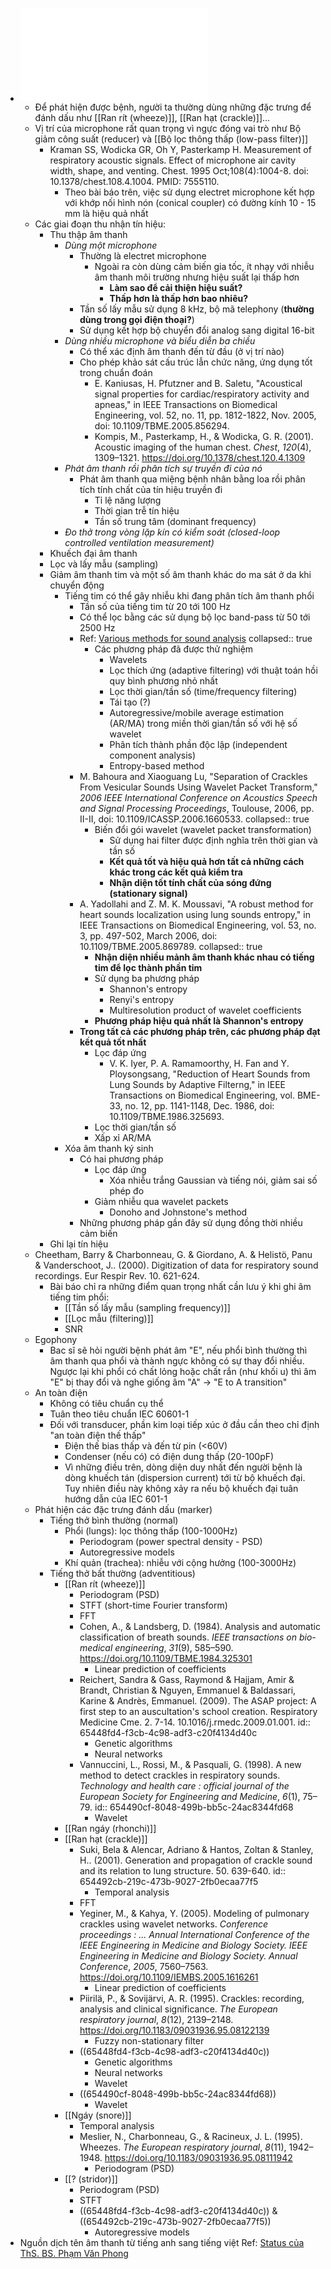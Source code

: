 - ![Andrès et al. - 2018 - Respiratory sound analysis in the era of evidence-.pdf](../assets/Andrès_et_al._-_2018_-_Respiratory_sound_analysis_in_the_era_of_evidence-_1698927522703_0.pdf)
	- Để phát hiện được bệnh, người ta thường dùng những đặc trưng để đánh dấu như [[Ran rít (wheeze)]], [[Ran hạt (crackle)]]...
	- Vị trí của microphone rất quan trọng vì ngực đóng vai trò như Bộ giảm công suất (reducer) và [[Bộ lọc thông thấp (low-pass filter)]]
		- Kraman SS, Wodicka GR, Oh Y, Pasterkamp H.
		  Measurement of respiratory acoustic signals. Effect of microphone air 
		  cavity width, shape, and venting. Chest. 1995 Oct;108(4):1004-8. doi: 
		  10.1378/chest.108.4.1004. PMID: 7555110.
			- Theo bài báo trên, việc sử dụng electret microphone kết hợp với khớp nối hình nón (conical coupler) có đường kính 10 - 15 mm là hiệu quả nhất
	- Các giai đoạn thu nhận tín hiệu:
		- Thu thập âm thanh
			- *Dùng một microphone*
				- Thường là electret microphone
					- Ngoài ra còn dùng cảm biến gia tốc, ít nhạy với nhiễu âm thanh môi trường nhưng hiệu suất lại thấp hơn
						- **Làm sao để cải thiện hiệu suất?**
						- **Thấp hơn là thấp hơn bao nhiêu?**
				- Tần số lấy mẫu sử dụng 8 kHz, bộ mã telephony (**thường dùng trong gọi điện thoại?**)
				- Sử dụng kết hợp bộ chuyển đổi analog sang digital 16-bit
			- *Dùng nhiều microphone và biểu diễn ba chiều*
				- Có thể xác định âm thanh đến từ đầu (ở vị trí nào)
				- Cho phép khảo sát cấu trúc lẫn chức năng, ứng dụng tốt trong chuẩn đoán
					- E. Kaniusas, H. Pfutzner and B. Saletu, "Acoustical signal properties for cardiac/respiratory activity and apneas," in IEEE Transactions on Biomedical Engineering, vol. 52, no. 11, pp. 1812-1822, Nov. 2005, doi: 10.1109/TBME.2005.856294.
					- Kompis, M., Pasterkamp, H., & Wodicka, G. R. (2001). Acoustic imaging of the human chest. *Chest*, *120*(4), 1309–1321. https://doi.org/10.1378/chest.120.4.1309
			- *Phát âm thanh rồi phân tích sự truyền đi của nó*
				- Phát âm thanh qua miệng bệnh nhân bằng loa rồi phân tích tính chất của tín hiệu truyền đi
					- Tỉ lệ năng lượng
					- Thời gian trễ tín hiệu
					- Tần số trung tâm (dominant frequency)
			- *Đo thở trong vòng lặp kín có kiểm soát (closed-loop controlled ventilation measurement)*
		- Khuếch đại âm thanh
		- Lọc và lấy mẫu (sampling)
		- Giảm âm thanh tim và một số âm thanh khác do ma sát ở da khi chuyển động
			- Tiếng tim có thể gây nhiễu khi đang phân tích âm thanh phổi
				- Tần số của tiếng tim từ 20 tới 100 Hz
				- Có thể lọc bằng các sử dụng bộ lọc band-pass từ 50 tới 2500 Hz
				- Ref: [Various methods for sound analysis](https://bme.eng.umanitoba.ca/research/sounds/)
				  collapsed:: true
					- Các phương pháp đã được thử nghiệm
						- Wavelets
						- Lọc thích ứng (adaptive filtering) với thuật toán hồi quy bình phương nhỏ nhất
						- Lọc thời gian/tần số (time/frequency filtering)
						- Tái tạo (?)
						- Autoregressive/mobile average estimation (AR/MA) trong miền thời gian/tần số với hệ số wavelet
						- Phân tích thành phần độc lập (independent component analysis)
						- Entropy-based method
				- M. Bahoura and Xiaoguang Lu, "Separation of Crackles From Vesicular Sounds Using Wavelet Packet Transform," *2006 IEEE International Conference on Acoustics Speech and Signal Processing Proceedings*, Toulouse, 2006, pp. II-II, doi: 10.1109/ICASSP.2006.1660533.
				  collapsed:: true
					- Biến đổi gói wavelet (wavelet packet transformation)
						- Sử dụng hai filter được định nghĩa trên thời gian và tần số
						- **Kết quả tốt và hiệu quả hơn tất cả những cách khác trong các kết quả kiểm tra**
						- **Nhận diện tốt tính chất của sóng đứng (stationary signal)**
				- A. Yadollahi and Z. M. K. Moussavi, "A robust method for heart sounds localization using lung sounds entropy," in IEEE Transactions on Biomedical Engineering, vol. 53, no. 3, pp. 497-502, March 2006, doi: 10.1109/TBME.2005.869789.
				  collapsed:: true
					- **Nhận diện nhiều mảnh âm thanh khác nhau có tiếng tim để lọc thành phần tim**
					- Sử dụng ba phương pháp
						- Shannon's entropy
						- Renyi's entropy
						- Multiresolution product of wavelet coefficients
					- **Phương pháp hiệu quả nhất là Shannon's entropy**
				- **Trong tất cả các phương pháp trên, các phương pháp đạt kết quả tốt nhất**
					- Lọc đáp ứng
						- V. K. Iyer, P. A. Ramamoorthy, H. Fan and Y. Ploysongsang, "Reduction of Heart Sounds from Lung Sounds by Adaptive Filterng," in IEEE Transactions on Biomedical Engineering, vol. BME-33, no. 12, pp. 1141-1148, Dec. 1986, doi: 10.1109/TBME.1986.325693.
					- Lọc thời gian/tần số
					- Xấp xỉ AR/MA
			- Xóa âm thanh ký sinh
				- Có hai phương pháp
					- Lọc đáp ứng
						- Xóa nhiễu trắng Gaussian và tiếng nói, giảm sai số phép đo
					- Giảm nhiễu qua wavelet packets
						- Donoho and Johnstone's method
				- Những phương pháp gần đây sử dụng đồng thời nhiều cảm biến
		- Ghi lại tín hiệu
	- Cheetham, Barry & Charbonneau, G. & Giordano, A. & Helistö, Panu & Vanderschoot, J.. (2000). Digitization of data for respiratory sound recordings. Eur Respir Rev. 10. 621-624.
		- Bài báo chỉ ra những điểm quan trọng nhất cần lưu ý khi ghi âm tiếng tim phổi:
			- [[Tần số lấy mẫu (sampling frequency)]]
			- [[Lọc mẫu (filtering)]]
			- SNR
	- Egophony
		- Bac sĩ sẽ hỏi người bệnh phát âm "E", nếu phổi bình thường thì âm thanh qua phổi và thành ngực không có sự thay đổi nhiều. Ngược lại khi phổi có chất lỏng hoặc chất rắn (như khối u) thì âm "E" bị thay đổi và nghe giống âm "A" -> "E to A transition"
	- An toàn điện
		- Không có tiêu chuẩn cụ thể
		- Tuân theo tiêu chuẩn IEC 60601-1
		- Đối với transducer, phần kim loại tiếp xúc ở đầu cần theo chỉ định "an toàn điện thế thấp"
			- Điện thế bias thấp và đến từ pin (<60V)
			- Condenser (nếu có) có điện dung thấp (20-100pF)
			- Vì những điều trên, dòng diện duy nhất đến người bệnh là dòng khuếch tán (dispersion current) tới từ bộ khuếch đại. Tuy nhiên điều này không xảy ra nếu bộ khuếch đại tuân hướng dẫn của IEC 601-1
	- Phát hiện các đặc trưng đánh dấu (marker)
		- Tiếng thở bình thường (normal)
			- Phổi (lungs): lọc thông thấp (100-1000Hz)
				- Periodogram (power spectral density - PSD)
				- Autoregressive models
			- Khí quản (trachea): nhiễu với cộng hưởng (100-3000Hz)
		- Tiếng thở bất thường (adventitious)
			- [[Ran rít (wheeze)]]
				- Periodogram (PSD)
				- STFT (short-time Fourier transform)
				- FFT
				- Cohen, A., & Landsberg, D. (1984). Analysis and automatic classification of breath sounds. *IEEE transactions on bio-medical engineering*, *31*(9), 585–590. https://doi.org/10.1109/TBME.1984.325301
					- Linear prediction of coefficients
				- Reichert, Sandra & Gass, Raymond & Hajjam, Amir & Brandt, Christian & Nguyen, Emmanuel & Baldassari, Karine & Andrès, Emmanuel. (2009). The ASAP project: A first step to an auscultation's school creation. Respiratory Medicine Cme. 2. 7-14. 10.1016/j.rmedc.2009.01.001.
				  id:: 65448fd4-f3cb-4c98-adf3-c20f4134d40c
					- Genetic algorithms
					- Neural networks
				- Vannuccini, L., Rossi, M., & Pasquali, G. (1998). A new method to detect crackles in respiratory sounds. *Technology and health care : official journal of the European Society for Engineering and Medicine*, *6*(1), 75–79.
				  id:: 654490cf-8048-499b-bb5c-24ac8344fd68
					- Wavelet
			- [[Ran ngáy (rhonchi)]]
			- [[Ran hạt (crackle)]]
				- Suki, Bela & Alencar, Adriano & Hantos, Zoltan & Stanley, H.. (2001). Generation and propagation of crackle sound and its relation to lung structure. 50. 639-640.
				  id:: 654492cb-219c-473b-9027-2fb0ecaa77f5
					- Temporal analysis
				- FFT
				- Yeginer, M., & Kahya, Y. (2005). Modeling of pulmonary crackles using wavelet networks. *Conference proceedings : ... Annual International Conference of the IEEE 
				  Engineering in Medicine and Biology Society. IEEE Engineering in 
				  Medicine and Biology Society. Annual Conference*, *2005*, 7560–7563. https://doi.org/10.1109/IEMBS.2005.1616261
					- Linear prediction of coefficients
				- Piirilä, P., & Sovijärvi, A. R. (1995). Crackles: recording, analysis and clinical significance. *The European respiratory journal*, *8*(12), 2139–2148. https://doi.org/10.1183/09031936.95.08122139
					- Fuzzy non-stationary filter
				- ((65448fd4-f3cb-4c98-adf3-c20f4134d40c))
					- Genetic algorithms
					- Neural networks
					- Wavelet
				- ((654490cf-8048-499b-bb5c-24ac8344fd68))
					- Wavelet
			- [[Ngáy (snore)]]
				- Temporal analysis
				- Meslier, N., Charbonneau, G., & Racineux, J. L. (1995). Wheezes. *The European respiratory journal*, *8*(11), 1942–1948. https://doi.org/10.1183/09031936.95.08111942
					- Periodogram (PSD)
			- [[? (stridor)]]
				- Periodogram (PSD)
				- STFT
				- ((65448fd4-f3cb-4c98-adf3-c20f4134d40c))
				  &
				  ((654492cb-219c-473b-9027-2fb0ecaa77f5))
					- Autoregressive models
- Nguồn dịch tên âm thanh từ tiếng anh sang tiếng việt
  Ref: [Status của ThS. BS. Phạm Văn Phong](https://www.facebook.com/hoiyeuthichnhikhoa/photos/a.709618919100240/792724270789704/?type=3)